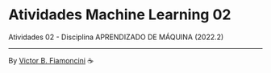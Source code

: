 # Atividades Machine Learning 02

Atividades 02 - Disciplina APRENDIZADO DE MÁQUINA (2022.2)

----------
By [Victor B. Fiamoncini](https://github.com/Victor-Fiamoncini) ☕️
